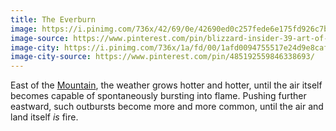 ```yaml
---
title: The Everburn
image: https://i.pinimg.com/736x/42/69/0e/42690ed0c257fede6e175fd926c7b27a.jpg
image-source: https://www.pinterest.com/pin/blizzard-insider-39-art-of-the-firelands-wow--148055906493828586/
image-city: https://i.pinimg.com/736x/1a/fd/00/1afd0094755517e24d9e8cafd7515351.jpg
image-city-source: https://www.pinterest.com/pin/485192559846338693/
---
```


East of the [Mountain](mountain), the weather grows hotter and hotter, until the air itself becomes capable of spontaneously bursting into flame. Pushing further eastward, such outbursts become more and more common, until the air and land itself *is* fire.
